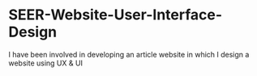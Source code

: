 # SEER-Website-User-Interface-Design
I have been involved in developing an article website in which I design a website using UX &amp; UI 
